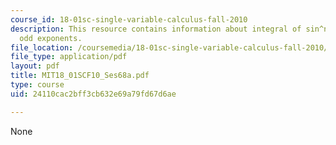 ```yaml
---
course_id: 18-01sc-single-variable-calculus-fall-2010
description: This resource contains information about integral of sin^n(x) cos^m(x),
  odd exponents.
file_location: /coursemedia/18-01sc-single-variable-calculus-fall-2010/24110cac2bff3cb632e69a79fd67d6ae_MIT18_01SCF10_Ses68a.pdf
file_type: application/pdf
layout: pdf
title: MIT18_01SCF10_Ses68a.pdf
type: course
uid: 24110cac2bff3cb632e69a79fd67d6ae

---
```

None